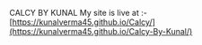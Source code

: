 CALCY BY KUNAL
My site is live at :- [https://kunalverma45.github.io/Calcy/](https://kunalverma45.github.io/Calcy-By-Kunal/)
